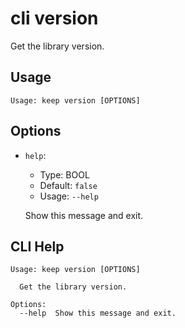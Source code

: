 
# cli version

Get the library version.

## Usage

```
Usage: keep version [OPTIONS]
```

## Options
* `help`:
  * Type: BOOL
  * Default: `false`
  * Usage: `--help`

  Show this message and exit.



## CLI Help

```
Usage: keep version [OPTIONS]

  Get the library version.

Options:
  --help  Show this message and exit.
```

